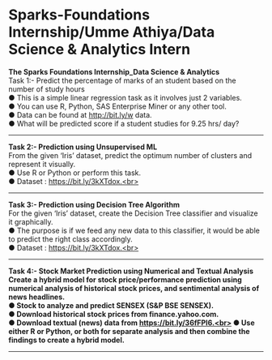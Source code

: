 # Sparks-Foundations Internship/Umme Athiya/Data Science & Analytics Intern
<b>The Sparks Foundations Internship_Data Science &amp; Analytics </b><br>
Task 1:- Predict the percentage of marks of an student based on the number of study hours<br>
● This is a simple linear regression task as it involves just 2 variables.<br>
● You can use R, Python, SAS Enterprise Miner or any other tool.<br>
● Data can be found at http://bit.ly/w data.<br>
● What will be predicted score if a student studies for 9.25 hrs/ day?<br>
_________________________________________________________________________________________________________________________________________________________________

<b>Task 2:- Prediction using Unsupervised ML</b><br>
From the given ‘Iris’ dataset, predict the optimum number of clusters and represent it visually.<br>
● Use R or Python or perform this task.<br>
● Dataset : https://bit.ly/3kXTdox.<br>
_________________________________________________________________________________________________________________________________________________________________

<b>Task 3:- Prediction using Decision Tree Algorithm</b><br>
For the given ‘Iris’ dataset, create the Decision Tree classifier and visualize it graphically.<br>
● The purpose is if we feed any new data to this classifier, it would be able to predict the right class accordingly.<br>
● Dataset : https://bit.ly/3kXTdox.<br>
_________________________________________________________________________________________________________________________________________________________________
<b>Task 4:- Stock Market Prediction using Numerical and Textual Analysis<b><br>
Create a hybrid model for stock price/performance prediction using numerical analysis of historical stock prices, and sentimental analysis of news headlines.<br>
● Stock to analyze and predict SENSEX (S&P BSE SENSEX).<br>
● Download historical stock prices from finance.yahoo.com.<br>
● Download textual (news) data from https://bit.ly/36fFPI6.<br>
● Use either R or Python, or both for separate analysis and then combine the findings to create a hybrid model.<br>
  _______________________________________________________________________________________________________________________________________________________________
